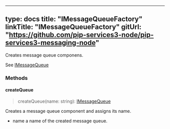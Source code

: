 
---
type: docs
title: "IMessageQueueFactory"
linkTitle: "IMessageQueueFactory"
gitUrl: "https://github.com/pip-services3-node/pip-services3-messaging-node"
---

Creates message queue componens.

See [IMessageQueue](../../queues/imessage_queue)

### Methods

#### createQueue
> createQueue(name: string): [IMessageQueue](../../queues/imessage_queue)

Creates a message queue component and assigns its name.

- name a name of the created message queue.